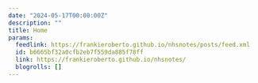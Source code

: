 ```yaml
---
date: "2024-05-17T00:00:00Z"
description: ""
title: Home
params:
  feedlink: https://frankieroberto.github.io/nhsnotes/posts/feed.xml
  id: b6665bf32a0cfb2eb7f559da885f78ff
  link: https://frankieroberto.github.io/nhsnotes/
  blogrolls: []
---
```

